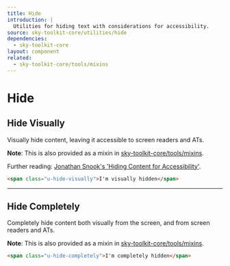 ```yaml
---
title: Hide
introduction: |
  Utilities for hiding text with considerations for accessibility.
source: sky-toolkit-core/utilities/hide
dependencies:
  - sky-toolkit-core
layout: component
related:
  - sky-toolkit-core/tools/mixins 
---
```


# Hide

## Hide Visually

Visually hide content, leaving it accessible to screen readers and ATs.

**Note**: This is also provided as a mixin in [sky-toolkit-core/tools/mixins](../../utilities/_hide.scss).

Further reading: [Jonathan Snook's 'Hiding Content for Accessibility'](http://snook.ca/archives/html_and_css/hiding-content-for-accessibility).

```html { "render": false }
<span class="u-hide-visually">I'm visually hidden</span>
```

---

## Hide Completely

Completely hide content both visually from the screen, and from screen readers
and ATs.

**Note**: This is also provided as a mixin in [sky-toolkit-core/tools/mixins](../../utilities/_hide.scss).

```html { "render": false }
<span class="u-hide-completely">I'm completely hidden</span>
```
